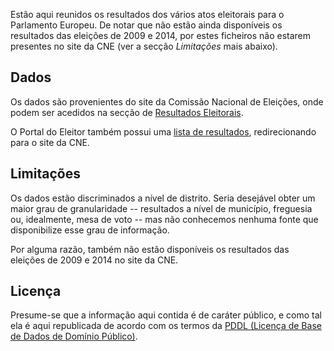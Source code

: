 Estão aqui reunidos os resultados dos vários atos eleitorais para o Parlamento
Europeu.  De notar que não estão ainda disponíveis os resultados das eleições
de 2009 e 2014, por estes ficheiros não estarem presentes no site da CNE (ver a
secção _Limitações_ mais abaixo).


Dados
-----

Os dados são provenientes do site da Comissão Nacional de Eleições, onde podem
ser acedidos na secção de [Resultados Eleitorais](http://eleicoes.cne.pt/sel_eleicoes.cfm?m=raster).

O Portal do Eleitor também possui uma [lista de resultados](http://www.portaldoeleitor.pt/Paginas/HistoricodeResultados.aspx), redirecionando para o site da CNE.  


Limitações
----------

Os dados estão discriminados a nível de distrito. Seria desejável obter um
maior grau de granularidade -- resultados a nível de município, freguesia ou,
idealmente, mesa de voto -- mas não conhecemos nenhuma fonte que disponibilize
esse grau de informação. 

Por alguma razão, também não estão disponíveis os resultados das eleições de
2009 e 2014 no site da CNE.

Licença
-------

Presume-se que a informação aqui contida é de caráter público, e como tal ela é
aqui republicada de acordo com os termos da [PDDL (Licença de Base de Dados de
Domínio Público)](http://opendatacommons.org/licenses/pddl/).

